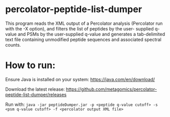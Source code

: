 # percolator-peptide-list-dumper
This program reads the XML output of a Percolator analysis (Percolator run
with the -X option), and filters the list of peptides by the user-
supplied q-value and PSMs by the user-supplied q-value and generates
a tab-delimited text file containing unmodified peptide sequences and
associated spectral counts.

# How to run:
Ensure Java is installed on your system: https://java.com/en/download/

Download the latest release: https://github.com/metagomics/percolator-peptide-list-dumper/releases

Run with: ``java -jar peptideDumper.jar -p <peptide q-value cutoff> -s <psm q-value cutoff> -f <percolator output XML file>``
